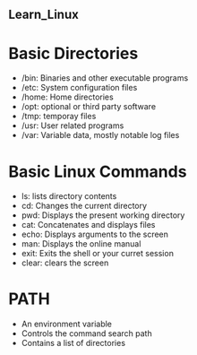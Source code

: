 ## Learn_Linux

# Basic Directories
- /bin: Binaries and other executable programs
- /etc: System configuration files
- /home: Home directories
- /opt: optional or third party software
- /tmp: temporay files
- /usr: User related programs
- /var: Variable data, mostly notable log files

# Basic Linux Commands
- ls: lists directory contents
- cd: Changes the current directory
- pwd: Displays the present working directory
- cat: Concatenates and displays files
- echo: Displays arguments to the screen
- man: Displays the online manual
- exit: Exits the shell or your curret session
- clear: clears the screen

# PATH
- An environment variable
- Controls the command search path
- Contains a list of directories
